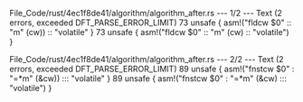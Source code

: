 File_Code/rust/4ec1f8de41/algorithm/algorithm_after.rs --- 1/2 --- Text (2 errors, exceeded DFT_PARSE_ERROR_LIMIT)
73         unsafe { asm!("fldcw $0" :: "m" (cw)) :: "volatile" }                                                                                             73         unsafe { asm!("fldcw $0" :: "m" (cw) :: "volatile") }

File_Code/rust/4ec1f8de41/algorithm/algorithm_after.rs --- 2/2 --- Text (2 errors, exceeded DFT_PARSE_ERROR_LIMIT)
89         unsafe { asm!("fnstcw $0" : "=*m" (&cw)) ::: "volatile" }                                                                                         89         unsafe { asm!("fnstcw $0" : "=*m" (&cw) ::: "volatile") }

